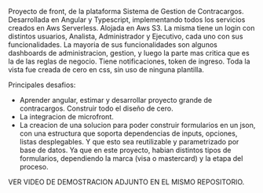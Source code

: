 Proyecto de front, de la plataforma Sistema de Gestion de Contracargos. Desarrollada en Angular y Typescript, implementando todos los servicios creados en Aws Serverless. Alojada en Aws S3. La misma tiene un login con distintos usuarios, Analista, Administrador y Ejecutivo, cada uno con sus funcionalidades. La mayoria de sus funcionalidades son algunos dashboards de administracion, gestion, y luego la parte mas critica que es la de las reglas de negocio. Tiene notificaciones, token de ingreso. Toda la vista fue creada de cero en css, sin uso de ninguna plantilla.

Principales desafios:
- Aprender angular, estimar y desarrollar proyecto grande de contracargos. Construir todo el diseño de cero.
- La integracion de microfront.
- La creacion de una solucion para poder construir formularios en un json, con una estructura que soporta dependencias de inputs, opciones, listas desplegables. Y que esto sea reutilizable y parametrizado por base de datos. Ya que en este proyecto, habian distintos tipos de formularios, dependiendo la marca (visa o mastercard) y la etapa del proceso.


VER VIDEO DE DEMOSTRACION ADJUNTO EN EL MISMO REPOSITORIO.
